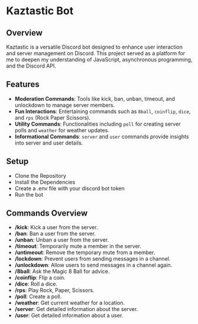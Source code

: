 # Kaztastic Bot

##  Overview
Kaztastic is a versatile Discord bot designed to enhance user interaction and server management on Discord. This project served as a platform for me to deepen my understanding of JavaScript, asynchronous programming, and the Discord API.

## Features

- **Moderation Commands**: Tools like kick, ban, unban, timeout, and unlockdown to manage server members.
- **Fun Interactions**: Entertaining commands such as `8ball`, `coinflip`, `dice`, and `rps` (Rock Paper Scissors).
- **Utility Commands**: Functionalities including `poll` for creating server polls and `weather` for weather updates.
- **Informational Commands**: `server` and `user` commands provide insights into server and user details.


## Setup
- Clone the Repository
- Install the Dependencies
- Create a .env file with your discord bot token
- Run the bot

## Commands Overview
- **/kick**: Kick a user from the server.
- **/ban**: Ban a user from the server.
- **/unban**: Unban a user from the server.
- **/timeout**: Temporarily mute a member in the server.
- **/untimeout**: Remove the temporary mute from a member.
- **/lockdown**: Prevent users from sending messages in a channel.
- **/unlockdown**: Allow users to send messages in a channel again.
- **/8ball**: Ask the Magic 8 Ball for advice.
- **/coinflip**: Flip a coin.
- **/dice**: Roll a dice.
- **/rps**: Play Rock, Paper, Scissors.
- **/poll**: Create a poll.
- **/weather**: Get current weather for a location.
- **/server**: Get detailed information about the server.
- **/user**: Get detailed information about a user.